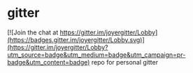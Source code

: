 # gitter

[![Join the chat at https://gitter.im/joyergitter/Lobby](https://badges.gitter.im/joyergitter/Lobby.svg)](https://gitter.im/joyergitter/Lobby?utm_source=badge&utm_medium=badge&utm_campaign=pr-badge&utm_content=badge)
repo for personal gitter
